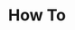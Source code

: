 ---
layout: default
title: How To
nav_order: 2
permalink: how-to
has_children: true
nav_exclude: true
---